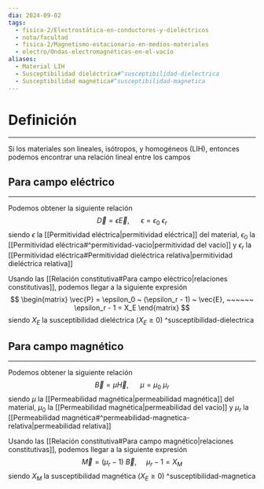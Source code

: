 ```yaml
---
dia: 2024-09-02
tags:
  - fisica-2/Electrostática-en-conductores-y-dieléctricos
  - nota/facultad
  - fisica-2/Magnetismo-estacionario-en-medios-materiales
  - electro/Ondas-electromagnéticas-en-el-vacío
aliases:
  - Material LIH
  - Susceptibilidad dieléctrica#^susceptibilidad-dielectrica
  - Susceptibilidad magnética#^susceptibilidad-magnetica
---
```

# Definición
---
Si los materiales son lineales, isótropos, y homogéneos (LIH), entonces podemos encontrar una relación lineal entre los campos 

## Para campo eléctrico
---
Podemos obtener la siguiente relación $$ \vec{D} = \epsilon \vec{E}, ~~~~~~ \epsilon = \epsilon_0 ~ \epsilon_r $$ siendo $\epsilon$ la [[Permitividad eléctrica|permitividad eléctrica]] del material, $\epsilon_0$ la [[Permitividad eléctrica#^permitividad-vacio|permitividad del vacío]] y $\epsilon_r$ la [[Permitividad eléctrica#Permitividad dieléctrica relativa|permitividad dieléctrica relativa]]

Usando las [[Relación constitutiva#Para campo eléctrico|relaciones constitutivas]], podemos llegar a la siguiente expresión $$ \begin{matrix} 
    \vec{P} = \epsilon_0 ~ (\epsilon_r - 1) ~ \vec{E}, ~~~~~~ \epsilon_r - 1 = X_E 
\end{matrix} $$ siendo $X_E$ la susceptibilidad dieléctrica ($X_E \ge 0$) ^susceptibilidad-dielectrica

## Para campo magnético
---
Podemos obtener la siguiente relación $$ \vec{B} = \mu \vec{H}, ~~~~~~ \mu = \mu_0 ~ \mu_r $$ siendo $\mu$ la [[Permeabilidad magnética|permeabilidad magnética]] del material, $\mu_0$ la [[Permeabilidad magnética|permeabilidad del vacío]] y $\mu_r$ la [[Permeabilidad magnética#^permeabilidad-magnetica-relativa|permeabilidad relativa]]

Usando las [[Relación constitutiva#Para campo magnético|relaciones constitutivas]], podemos llegar a la siguiente expresión $$ \vec{M} = (\mu_r - 1) ~ \vec{B}, ~~~~~ \mu_r - 1 = X_M $$ siendo $X_M$ la susceptibilidad magnética ($X_E \ge 0$) ^susceptibilidad-magnetica